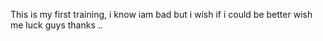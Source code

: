 This is my first training, i know iam bad but i wish if i  could be better
wish me luck guys
thanks ..
